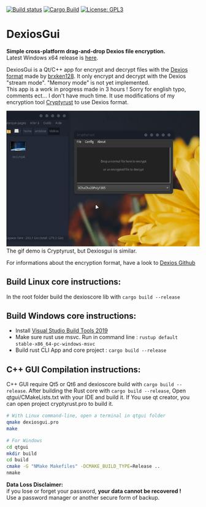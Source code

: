 [![Build status](https://ci.appveyor.com/api/projects/status/3yludsnwm5a1jnsa/branch/master?svg=true)](https://ci.appveyor.com/project/Antidote1911/dexiosgui/branch/master)
[![Cargo Build](https://github.com/Antidote1911/dexiosgui/actions/workflows/ci.yml/badge.svg?branch=master)](https://github.com/Antidote1911/dexiosgui/actions/workflows/ci.yml)
[![License: GPL3](https://img.shields.io/badge/License-GPL3-green.svg)](https://opensource.org/licenses/GPL-3.0)


# DexiosGui
**Simple cross-platform drag-and-drop Dexios file encryption.**<br/>
Latest Windows x64 release is [here](https://github.com/Antidote1911/dexiosgui/releases/latest).

DexiosGui is a Qt/C++ app for encrypt and decrypt files with the [Dexios format](https://github.com/brxken128/dexios) made by [ brxken128](https://github.com/brxken128).
It only encrypt and decrypt with the Dexios "stream mode". "Memory mode" is not yet implemented.  
This app is a work in progress made in 3 hours ! Sorry for english typo, comments ect... I don't have much time. It use modifications of my encryption tool [Cryptyrust](https://github.com/Antidote1911/cryptyrust) to use Dexios format.

![Demo](demo.gif)
The gif demo is Cryptyrust, but Dexiosgui is similar.

For informations about the encryption format, have a look to [Dexios Github](https://github.com/brxken128/dexios)

## Build Linux core instructions:
In the root folder build the dexioscore lib with `cargo build --release`

## Build Windows core instructions:

- Install [Visual Studio Build Tools 2019](https://visualstudio.microsoft.com/fr/thank-you-downloading-visual-studio/?sku=BuildTools&rel=16)  
- Make sure rust use msvc. Run in command line :
`rustup default stable-x86_64-pc-windows-msvc`
- Build rust CLI App and core project : `cargo build --release`

## C++ GUI Compilation instructions:
C++ GUI require Qt5 or Qt6 and dexioscore build with `cargo build --release`.
After building the Rust core with `cargo build --release`, Open qtgui/CMakeLists.txt with your IDE and build it. If You use qt creator, you can open project cryptyrust.pro to build it.


```bash
# With Linux command-line, open a terminal in qtgui folder
qmake dexiosgui.pro
make
```
```bash
# For Windows
cd qtgui
mkdir build
cd build
cmake -G "NMake Makefiles" -DCMAKE_BUILD_TYPE=Release ..
nmake
```
**Data Loss Disclaimer:**  
if you lose or forget your password, **your data cannot be recovered !**  
Use a password manager or another secure form of backup.<br/>
